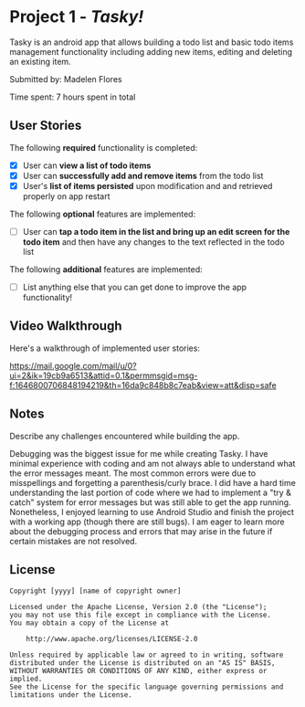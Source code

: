# Project 1 - *Tasky!*

Tasky is an android app that allows building a todo list and basic todo items management functionality including adding new items, editing and deleting an existing item.

Submitted by: Madelen Flores

Time spent: 7 hours spent in total

## User Stories

The following **required** functionality is completed:

* [X] User can **view a list of todo items**
* [X] User can **successfully add and remove items** from the todo list
* [X] User's **list of items persisted** upon modification and and retrieved properly on app restart

The following **optional** features are implemented:

* [ ] User can **tap a todo item in the list and bring up an edit screen for the todo item** and then have any changes to the text reflected in the todo list

The following **additional** features are implemented:

* [ ] List anything else that you can get done to improve the app functionality!

## Video Walkthrough

Here's a walkthrough of implemented user stories:

https://mail.google.com/mail/u/0?ui=2&ik=19cb9a6513&attid=0.1&permmsgid=msg-f:1646800706848194219&th=16da9c848b8c7eab&view=att&disp=safe


## Notes

Describe any challenges encountered while building the app.

Debugging was the biggest issue for me while creating Tasky. I have minimal experience with coding and am not always able to understand what the error messages meant. The most common errors were due to misspellings and forgetting a parenthesis/curly brace. I did have a hard time understanding the last portion of code where we had to implement a "try & catch" system for error messages but was still able to get the app running. Nonetheless, I enjoyed learning to use Android Studio and finish the project with a working app (though there are still bugs). I am eager to learn more about the debugging process and errors that may arise in the future if certain mistakes are not resolved.

## License

    Copyright [yyyy] [name of copyright owner]

    Licensed under the Apache License, Version 2.0 (the "License");
    you may not use this file except in compliance with the License.
    You may obtain a copy of the License at

        http://www.apache.org/licenses/LICENSE-2.0

    Unless required by applicable law or agreed to in writing, software
    distributed under the License is distributed on an "AS IS" BASIS,
    WITHOUT WARRANTIES OR CONDITIONS OF ANY KIND, either express or implied.
    See the License for the specific language governing permissions and
    limitations under the License.

